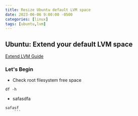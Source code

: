 ```yaml
---
title: Resize Ubuntu default LVM space
date: 2023-06-06 9:00:00 -0500
categories: [linux]
tags: [ubuntu,lvm]
---
```


## Ubuntu: Extend your default LVM space

[Extend LVM Guide](https://packetpushers.net/ubuntu-extend-your-default-lvm-space/)



### Let's Begin


* Check root filesystem free space
```terminal
df -h
```

* safasdfa
```terminal
safasf
    ```